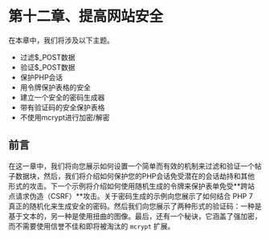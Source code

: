# 第十二章、提高网站安全

在本章中，我们将涉及以下主题。

* 过滤$\_POST数据 
* 验证$\_POST数据 
* 保护PHP会话 
* 用令牌保护表格的安全 
* 建立一个安全的密码生成器 
* 带有验证码的安全保护表格 
* 不使用mcrypt进行加密/解密

## 前言

在这一章中，我们将向您展示如何设置一个简单而有效的机制来过滤和验证一个帖子数据块，然后，我们将介绍如何保护您的PHP会话免受潜在的会话劫持和其他形式的攻击。下一个示例将介绍如何使用随机生成的令牌来保护表单免受**跨站点请求伪造（CSRF）**攻击。关于密码生成的示例向您展示了如何结合 PHP 7 真正的随机化来生成安全的密码。然后我们向您展示了两种形式的验证码：一种是基于文本的，另一种是使用扭曲的图像。最后，还有一个秘诀，它涵盖了强加密，而不需要使用信誉不佳和即将被淘汰的 `mcrypt` 扩展。

